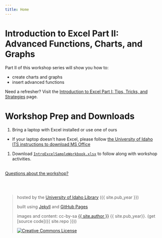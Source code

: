 ```yaml
---
title: Home
---
```

# Introduction to Excel Part II: Advanced Functions, Charts, and Graphs

Part II of this workshop series will show you how to:
- create charts and graphs
- insert advanced functions

Need a refresher? Visit the <a href="https://jylisadoney.github.io/intro-excel-1/" target="_blank">Introduction to Excel Part I: Tips, Tricks, and Strategies</a> page.

# Workshop Prep and Downloads 

1. Bring a laptop with Excel installed or use one of ours
  * If your laptop doesn't have Excel, please follow <a href="https://www.uidaho.edu/infrastructure/its/self-help/ms-office?" target="_blank">the University of Idaho ITS instructions to download MS Office</a>
1. Download <a href="images/IntroExcelSampleWorkbook.xlsx" target="_blank">`IntroExcelSampleWorkbook.xlsx`</a> to follow along with workshop activities.

<br>
<a href="https://vivo.nkn.uidaho.edu/vivo/display/n104190" target="_blank">Questions about the workshop?</a>

<br><br>
> hosted by the <a href="https://www.lib.uidaho.edu/" target="_blank">University of Idaho Library</a> ({{ site.pub_year }})
>
> built using [Jekyll](https://jekyllrb.com/) and [GitHub Pages](https://pages.github.com/)
>
> images and content: cc-by-sa <a href="https://github.com/{{ site.github_username }}">{{ site.author }}</a> {{ site.pub_year}}. (get [source code]({{ site.repo }}))
>
> <a href="http://creativecommons.org/licenses/by-sa/4.0/" rel="license"><img style="border-width: 0;" src="https://i.creativecommons.org/l/by-sa/4.0/88x31.png" alt="Creative Commons License" /></a>
